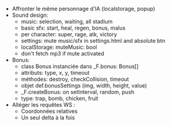 - Affronter le même personnage d'IA (localstorage, popup)
- Sound design:
  - music: selection, waiting, all stadium
  - basic sfx: start, heal, regen, bonus, malus
  - per character: super, rage, atk, victory
  - settings: mute music/sfx in settings.html and absolute btn
  - localStorage: muteMusic: bool
  - don't fetch mp3 if mute activated
- Bonus:
  - class Bonus instanciée dans \_F.bonus: Bonus[]
  - attributs: type, x, y, timeout
  - méthodes: destroy, checkCollision, timeout
  - objet def.bonusSettings (img, width, height, value)
  - \_F.createBonus: on setInterval, random, push
  - type: trap, bomb, chicken, fruit
- Alléger les requêtes WS :
  - Coordonnées relatives
  - Un seul delta à la fois
